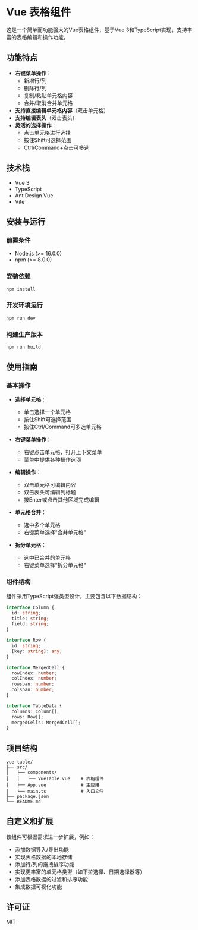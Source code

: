 # Vue 表格组件

这是一个简单而功能强大的Vue表格组件，基于Vue 3和TypeScript实现，支持丰富的表格编辑和操作功能。

## 功能特点

- **右键菜单操作**：
  - 新增行/列
  - 删除行/列
  - 复制/粘贴单元格内容
  - 合并/取消合并单元格
- **支持直接编辑单元格内容**（双击单元格）
- **支持编辑表头**（双击表头）
- **灵活的选择操作**：
  - 点击单元格进行选择
  - 按住Shift可选择范围
  - Ctrl/Command+点击可多选

## 技术栈

- Vue 3
- TypeScript
- Ant Design Vue
- Vite

## 安装与运行

### 前置条件

- Node.js (>= 16.0.0)
- npm (>= 8.0.0)

### 安装依赖

```bash
npm install
```

### 开发环境运行

```bash
npm run dev
```

### 构建生产版本

```bash
npm run build
```

## 使用指南

### 基本操作

- **选择单元格**：
  - 单击选择一个单元格
  - 按住Shift可选择范围
  - 按住Ctrl/Command可多选单元格

- **右键菜单操作**：
  - 右键点击单元格，打开上下文菜单
  - 菜单中提供各种操作选项

- **编辑操作**：
  - 双击单元格可编辑内容
  - 双击表头可编辑列标题
  - 按Enter或点击其他区域完成编辑

- **单元格合并**：
  - 选中多个单元格
  - 右键菜单选择"合并单元格"

- **拆分单元格**：
  - 选中已合并的单元格
  - 右键菜单选择"拆分单元格"

### 组件结构

组件采用TypeScript强类型设计，主要包含以下数据结构：

```typescript
interface Column {
  id: string;
  title: string;
  field: string;
}

interface Row {
  id: string;
  [key: string]: any;
}

interface MergedCell {
  rowIndex: number;
  colIndex: number;
  rowspan: number;
  colspan: number;
}

interface TableData {
  columns: Column[];
  rows: Row[];
  mergedCells: MergedCell[];
}
```

## 项目结构

```
vue-table/
├── src/
│   ├── components/
│   │   └── VueTable.vue    # 表格组件
│   ├── App.vue             # 主应用
│   └── main.ts             # 入口文件
├── package.json
└── README.md
```

## 自定义和扩展

该组件可根据需求进一步扩展，例如：

- 添加数据导入/导出功能
- 实现表格数据的本地存储
- 添加行/列的拖拽排序功能
- 实现更丰富的单元格类型（如下拉选择、日期选择器等）
- 添加表格数据的过滤和排序功能
- 集成数据可视化功能

## 许可证

MIT
